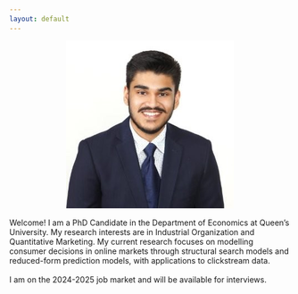 ```yaml
---
layout: default
---
```

<p align="center">
    <img src="/assets/img/prof_pic.jpg">
<p>
Welcome! I am a PhD Candidate in the Department of Economics at Queen’s University. My research interests are in Industrial Organization and Quantitative Marketing. My current research focuses on modelling consumer decisions in online markets through structural search models and reduced-form prediction models, with applications to clickstream data.  
<br><br>
I am on the 2024-2025 job market and will be available for interviews.
